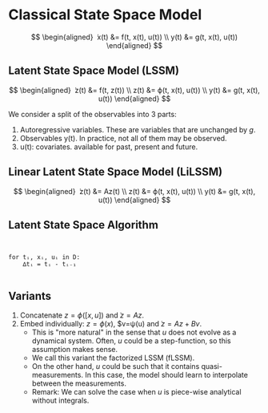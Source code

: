 # Classical State Space Model

$$
\begin{aligned}
   ̇x(t) &= f(t, x(t), u(t))  \\
   y(t) &= g(t, x(t), u(t))
\end{aligned}
$$

## Latent State Space Model (LSSM)

$$
\begin{aligned}
   ̇z(t) &= f(t, z(t))        \\
   z(t) &= ϕ(t, x(t), u(t))  \\
   y(t) &= g(t, x(t), u(t))
\end{aligned}
$$

We consider a split of the observables into 3 parts:

1. Autoregressive variables. These are variables that are unchanged by $g$.
2. Observables y(t). In practice, not all of them may be observed.
3. u(t): covariates. available for past, present and future.

## Linear Latent State Space Model (LiLSSM)

$$
\begin{aligned}
   ̇z(t) &= Az(t)             \\
   z(t) &= ϕ(t, x(t), u(t))  \\
   y(t) &= g(t, x(t), u(t))
\end{aligned}
$$

## Latent State Space Algorithm

```


for tᵢ, xᵢ, uᵢ in D:
    ∆tᵢ = tᵢ - tᵢ₋₁


```

## Variants

1. Concatenate $z = ϕ([x, u])$ and $ ̇z = Az$.
2. Embed individually: $z = ϕ(x)$, $v=ψ(u) and $ ̇z = Az + Bv$.
   - This is "more natural" in the sense that $u$ does not evolve as a dynamical system.
     Often, $u$ could be a step-function, so this assumption makes sense.
   - We call this variant the factorized LSSM (fLSSM).
   - On the other hand, $u$ could be such that it contains quasi-measurements.
     In this case, the model should learn to interpolate between the measurements.
   - Remark: We can solve the case when $u$ is piece-wise analytical without integrals.
